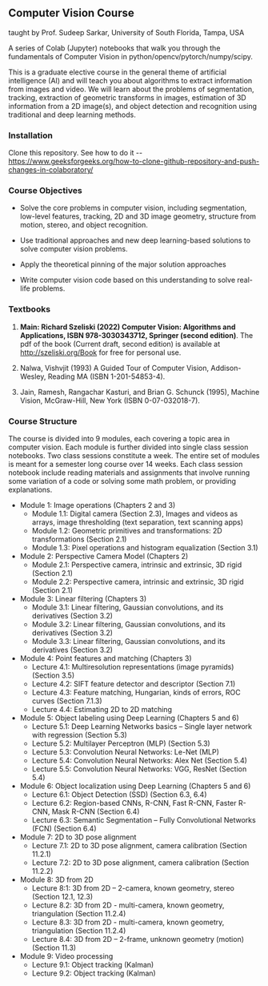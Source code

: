 
## Computer Vision Course 

taught by Prof. Sudeep Sarkar, University of South Florida, Tampa, USA

A series of Colab (Jupyter) notebooks that walk you through the fundamentals of Computer Vision in python/opencv/pytorch/numpy/scipy. 

This is a graduate elective course in the general theme of artificial intelligence (AI) and will teach you about algorithms to extract information from images and video. We will learn about the problems of segmentation, tracking, extraction of geometric transforms in images, estimation of 3D information from a 2D image(s), and object detection and recognition using traditional and deep learning methods. 

### Installation

Clone this repository. See how to do it  -- https://www.geeksforgeeks.org/how-to-clone-github-repository-and-push-changes-in-colaboratory/

### Course Objectives

- Solve the core problems in computer vision, including segmentation, low-level features, tracking, 2D and 3D image geometry, structure from motion, stereo, and object recognition.

- Use traditional approaches and new deep learning-based solutions to solve computer vision problems.

- Apply the theoretical pinning of the major solution approaches

- Write computer vision code based on this understanding to solve real-life problems.

### Textbooks 

1. **Main: Richard Szeliski (2022) Computer Vision: Algorithms and Applications, ISBN 978-3030343712, Springer (second edition)**. The pdf of the book (Current draft, second edition) is available at http://szeliski.org/Book for free for personal use. 

2. Nalwa, Vishvjit (1993) A Guided Tour of Computer Vision, Addison-Wesley, Reading MA (ISBN 1-201-54853-4).

3. Jain, Ramesh, Rangachar Kasturi, and Brian G. Schunck (1995), Machine Vision, McGraw-Hill, New York (ISBN 0-07-032018-7).


### Course Structure 

The course is divided into 9 modules, each covering a topic area in computer vision. Each module is further divided into single class session notebooks. Two class sessions constitute a week. The entire set of modules is meant for a semester long course over 14 weeks. Each class session notebook include reading materials and assignments that involve running some variation of a code or solving some math problem, or providing explanations.


- Module 1: Image operations (Chapters 2 and 3)
  - Module 1.1: Digital camera (Section 2.3), Images and videos as arrays, image thresholding (text separation, text scanning apps) 
  - Module 1.2: Geometric primitives and transformations: 2D transformations (Section 2.1) 
  - Module 1.3: Pixel operations and histogram equalization (Section 3.1) 
- Module 2: Perspective Camera Model (Chapters 2)
  - Module 2.1: Perspective camera, intrinsic and extrinsic, 3D rigid (Section 2.1)
  - Module 2.2: Perspective camera, intrinsic and extrinsic, 3D rigid (Section 2.1)
- Module 3: Linear filtering (Chapters 3)
  - Module 3.1: Linear filtering, Gaussian convolutions, and its derivatives (Section 3.2)
  - Module 3.2: Linear filtering, Gaussian convolutions, and its derivatives (Section 3.2)
  - Module 3.3: Linear filtering, Gaussian convolutions, and its derivatives (Section 3.2) 
- Module 4: Point features and matching (Chapters 3)
  - Lecture 4.1: Multiresolution representations (image pyramids) (Section 3.5)
  - Lecture 4.2: SIFT feature detector and descriptor (Section 7.1)
  - Lecture 4.3: Feature matching, Hungarian, kinds of errors, ROC curves (Section 7.1.3)
  - Lecture 4.4: Estimating 2D to 2D matching
- Module 5: Object labeling using Deep Learning (Chapters 5 and 6)
  - Lecture 5.1: Deep Learning Networks basics – Single layer network with regression (Section 5.3)
  - Lecture 5.2: Multilayer Perceptron (MLP) (Section 5.3)
  - Lecture 5.3: Convolution Neural Networks: Le-Net (MLP)
  - Lecture 5.4: Convolution Neural Networks: Alex Net (Section 5.4)
  - Lecture 5.5: Convolution Neural Networks: VGG, ResNet (Section 5.4)
- Module 6: Object localization using Deep Learning (Chapters 5 and 6)
  - Lecture 6.1: Object Detection (SSD) (Section 6.3, 6.4)
  - Lecture 6.2: Region-based CNNs, R-CNN, Fast R-CNN, Faster R-CNN, Mask R-CNN (Section 6.4)
  - Lecture 6.3: Semantic Segmentation – Fully Convolutional Networks (FCN) (Section 6.4)
- Module 7: 2D to 3D pose alignment
  - Lecture 7.1: 2D to 3D pose alignment, camera calibration (Section 11.2.1)
  - Lecture 7.2: 2D to 3D pose alignment, camera calibration (Section 11.2.2)
- Module 8: 3D from 2D
  - Lecture 8:1: 3D from 2D – 2-camera, known geometry, stereo (Section 12.1, 12.3)
  - Lecture 8.2: 3D from 2D - multi-camera, known geometry, triangulation (Section 11.2.4)
  - Lecture 8.3: 3D from 2D - multi-camera, known geometry, triangulation (Section 11.2.4)
  - Lecture 8.4: 3D from 2D – 2-frame, unknown geometry (motion) (Section 11.3)
- Module 9: Video processing
  - Lecture 9.1: Object tracking (Kalman)
  - Lecture 9.2: Object tracking (Kalman)
